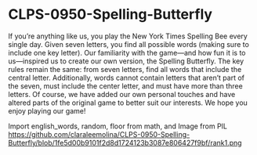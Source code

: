 # CLPS-0950-Spelling-Butterfly

If you’re anything like us, you play the New York Times Spelling Bee every single day. Given seven letters, you find all possible words (making sure to include one key letter). Our familiarity with the game—and how fun it is to us—inspired us to create our own version, the Spelling Butterfly. The key rules remain the same: from seven letters, find all words that include the central letter. Additionally, words cannot contain letters that aren’t part of the seven, must include the center letter, and must have more than three letters. Of course, we have added our own personal touches and have altered parts of the original game to better suit our interests. We hope you enjoy playing our game!

Import english_words, random, floor from math, and Image from PIL
https://github.com/claraleemolina/CLPS-0950-Spelling-Butterfly/blob/1fe5d00b9101f2d8d1724123b3087e806427f9bf/rank1.png
